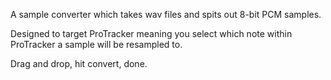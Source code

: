 A sample converter which takes wav files and spits out 8-bit PCM samples.

Designed to target ProTracker meaning you select which note within ProTracker a sample will be resampled to.

Drag and drop, hit convert, done.

